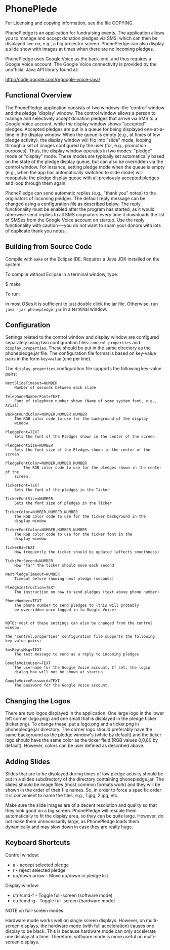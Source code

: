 PhonePlede
==========

For Licensing and copying information, see the file COPYING.

PhonePledge is an application for fundraising events. The application
allows you to manage and accept donation pledges via SMS, which can
then be displayed live on, e.g., a big projector screen. PhonePledge
can also display a slide show with images at times when there are no
incoming pledges.

PhonePledge uses Google Voice as the back-end, and thus requires a
Google Voice account. The Google Voice connectivity is provided by the
unofficial Java API library found at:

http://code.google.com/p/google-voice-java/

Functional Overview
-------------------

The PhonePledge application consists of two windows: the 'control'
window and the pledge 'display' window. The control window allows a
person to manage and selectively accept donation pledges that arrive
via SMS to a Google Voice account, while the display window shows
"accepted" pledges. Accepted pledges are put in a queue for being
displayed one-at-a-time in the display window. When the queue is empty
(e.g., at times of low pledge activity), the display window will flip
into "slide" mode, looping through a set of images configured by the
user (for, e.g., promotion purposes). Thus, the display window
operates in two modes: "pledge" mode or "display" mode. These modes
are typically set automatically based on the state of the pledge
display queue, but can also be overridden via the control window. For
instance, setting pledge mode when the queue is empty (e.g., when the
app has automatically switched to slide mode) will repopulate the
pledge display queue with all previously accepted pledges and loop
through them again.

PhonePledge can send automatic replies (e.g., "thank you" notes) to
the originators of incoming pledges. The default reply message can be
changed using a configuration file as described below. The reply
functionality must be enabled after the program has started, as it
would otherwise send replies to all SMS originators every time it
downloads the list of SMSes from the Google Voice account on
startup. Use the reply functionality with caution---you do not want to
spam your donors with lots of duplicate thank you notes.

Building from Source Code
-------------------------

Compile with ```make``` or the Eclipse IDE. Requires a Java JDK
installed on the system.

To compile without Eclipse in a terminal window, type:

$ make

To run:

In most OSes it is sufficient to just double click the jar
file. Otherwise, run ```java -jar phonepledge.jar``` in a terminal
window.

Configuration
-------------

Settings related to the control window and display window are
configured separately using two configuration files:
```control.properties``` and ```display.properties```. These should be
put in the same directory as the phonepledge.jar file. The
configuration file format is based on key-value pairs in the form
```key=value``` (one per line).

The ```display.properties``` configuration file supports the following
key-value pairs:

```
NextSlideTimeout=NUMBER
	Number of seconds between each slide

TelephoneNumberFont=TEXT
	Font of telephone number shown (Name of some system font, e.g., Arial)

BackgroundColor=NUMBER,NUMBER,NUMBER
	The RGB color code to use for the background of the display
	window

PledgeFont=TEXT
	Sets the font of the Pledges shown in the center of the screen

PledgeFontSize=NUMBER
	Sets the font size of the Pledges shown in the center of the screen

PledgeFontColor=NUMBER,NUMBER,NUMBER 
        The RGB color code to use for the pledges shown in the center of the
	screen.

TickerFont=TEXT
	Sets the font of the pledges in the Ticker

TickerFontSize=NUMBER
	Sets the font size of pledges in the Ticker

TickerColor=NUMBER,NUMBER,NUMBER
	The RGB color code to use for the ticker background in the
	display window

TickerFontColor=NUMBER,NUMBER,NUMBER
	The RGB color code to use for the ticker font in the
	display window

TickerHz=TEXT
	How frequently the ticker should be updated (affects smoothness)

TicksPerSecond=NUMBER
	How "far" the ticker should move each second

NextPledgeTimeout=NUMBER
	Timeout before showing next pledge (seconds)

PledgeInstruction=TEXT
	The instruction on how to send pledges (text above phone number)

PhoneNumber=TEXT 
	The phone number to send pledges to (this will probably 
	be overridden once logged in to Google Voice)
	

NOTE: most of these settings can also be changed from the control
window.

The 'control.properties' configuration file supports the following
key-value pairs:

SmsReplyMsg=TEXT
	The text message to send as a reply to incoming pledges

GoogleVoiceUser=TEXT
	The username for the Google Voice account. If set, the login
	dialog box will not be shown at startup

GoogleVoicePassword=TEXT
	The password for the Google Voice account
```

Changing the Logos
------------------

There are two logos displayed in the application. One large logo in
the lower left corner (logo.png) and one small that is displayed in
the pledge ticker (ticker.png). To change these, put a logo.png and a
ticker.png in phonepledge.jar directory. The corner logo should
preferably have the same background as the pledge window's (white by
default) and the ticker logo should have the same color as the ticker
field (RGB values 0,0,80 by default). However, colors can be user
defined as described above.

Adding Slides
-------------

Slides that are to be displayed during times of low pledge activity
should be put in a slides subdirectory of the directory containing
phonepledge.jar. The slides should be image files (most common formats
work) and they will be shown in the order of their file names. So, in
order to force a specific order it is convenient to name the files,
e.g., 1.jpg, 2.jpg, etc.

Make sure the slide images are of a decent resolution and quality so
that they look good on a big screen. PhonePledge will rescale them
automatically to fit the display area, so they can be quite
large. However, do not make them unnecessarily large, as PhonePledge
loads them dynamically and may slow down in case they are really huge.

Keyboard Shortcuts
------------------

Control window:

* a		- accept selected pledge
* r 		- reject selected pledge
* up/down arrow	- Move up/down in pledge list

Display window:

* ctrl/cmd-f	- Toggle full-screen (software mode)
* ctrl/cmd-g	- Toggle full-screen (hardware mode)

NOTE on full-screen modes:

Hardware mode works well on single screen displays. However, on
multi-screen displays, the hardware mode (with full acceleration)
causes one display to be black. This is because hardware mode can only
accelerate one display at a time. Therefore, software mode is more
useful on multi-screen displays.
